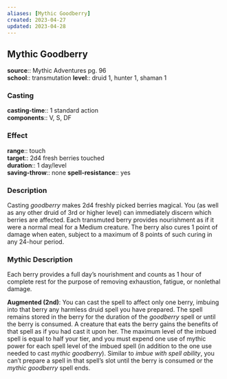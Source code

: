 ```yaml
---
aliases: [Mythic Goodberry]
created: 2023-04-27
updated: 2023-04-28
---
```


## Mythic Goodberry

**source**:: Mythic Adventures pg. 96  
**school**:: transmutation
**level**:: druid 1, hunter 1, shaman 1

### Casting

**casting-time**:: 1 standard action  
**components**:: V, S, DF

### Effect

**range**:: touch  
**target**:: 2d4 fresh berries touched  
**duration**:: 1 day/level  
**saving-throw**:: none
**spell-resistance**:: yes

### Description

Casting *goodberry* makes 2d4 freshly picked berries magical. You (as well as any other druid of 3rd or higher level) can immediately discern which berries are affected. Each transmuted berry provides nourishment as if it were a normal meal for a Medium creature. The berry also cures 1 point of damage when eaten, subject to a maximum of 8 points of such curing in any 24-hour period.

### Mythic Description

Each berry provides a full day’s nourishment and counts as 1 hour of complete rest for the purpose of removing exhaustion, fatigue, or nonlethal damage.  
  
**Augmented (2nd)**: You can cast the spell to affect only one berry, imbuing into that berry any harmless druid spell you have prepared. The spell remains stored in the berry for the duration of the *goodberry* spell or until the berry is consumed. A creature that eats the berry gains the benefits of that spell as if you had cast it upon her. The maximum level of the imbued spell is equal to half your tier, and you must expend one use of mythic power for each spell level of the imbued spell (in addition to the one use needed to cast *mythic goodberry*). Similar to *imbue with spell ability*, you can’t prepare a spell in that spell’s slot until the berry is consumed or the *mythic goodberry* spell ends.
